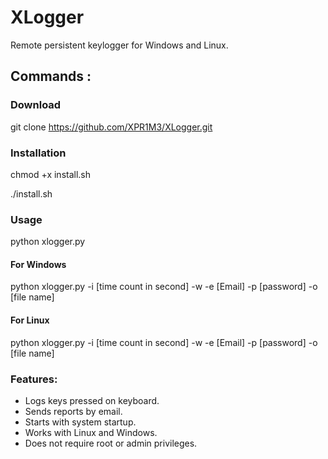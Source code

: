 # XLogger
Remote persistent keylogger for Windows and Linux.


## Commands :

### Download
git clone https://github.com/XPR1M3/XLogger.git

### Installation
chmod +x install.sh

./install.sh

### Usage
python xlogger.py

#### For Windows
python xlogger.py -i [time count in second] -w -e [Email] -p [password] -o [file name]

#### For Linux 
python xlogger.py -i [time count in second] -w -e [Email] -p [password] -o [file name]


### Features:

- Logs keys pressed on keyboard.
- Sends reports by email.
- Starts with system startup.
- Works with Linux and Windows.
- Does not require root or admin privileges.


